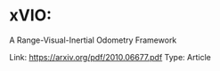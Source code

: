 # xVIO:
A Range-Visual-Inertial Odometry Framework

Link: https://arxiv.org/pdf/2010.06677.pdf
Type: Article